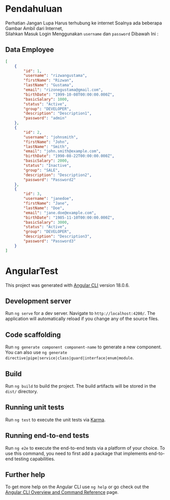 # Pendahuluan
Perhatian Jangan Lupa Harus terhubung ke internet Soalnya ada beberapa Gambar Ambil dari Internet, <br>
Silahkan Masuk Login Menggunakan `username` dan `password` Dibawah Ini :
## Data Employee
```json
[
    {
        "id": 1,
        "username": "rizwangustama",
        "firstName": "Rizwan",
        "lastName": "Gustama",
        "email": "rizonegustama@gmail.com",
        "birthDate": "1999-10-08T00:00:00.000Z",
        "basicSalary": 1000,
        "status": "Active",
        "group": "DEVELOPER",
        "description": "Description1",
        "password": "admin"
    },
    {
        "id": 2,
        "username": "johnsmith",
        "firstName": "John",
        "lastName": "Smith",
        "email": "john.smith@example.com",
        "birthDate": "1990-08-22T00:00:00.000Z",
        "basicSalary": 2000,
        "status": "Inactive",
        "group": "SALE",
        "description": "Description2",
        "password": "Password2"
    },
    {
        "id": 3,
        "username": "janedoe",
        "firstName": "Jane",
        "lastName": "Doe",
        "email": "jane.doe@example.com",
        "birthDate": "1985-11-10T00:00:00.000Z",
        "basicSalary": 3000,
        "status": "Active",
        "group": "DEVELOPER",
        "description": "Description3",
        "password": "Password3"
    }
]
```

# AngularTest

This project was generated with [Angular CLI](https://github.com/angular/angular-cli) version 18.0.6.

## Development server

Run `ng serve` for a dev server. Navigate to `http://localhost:4200/`. The application will automatically reload if you change any of the source files.

## Code scaffolding

Run `ng generate component component-name` to generate a new component. You can also use `ng generate directive|pipe|service|class|guard|interface|enum|module`.

## Build

Run `ng build` to build the project. The build artifacts will be stored in the `dist/` directory.

## Running unit tests

Run `ng test` to execute the unit tests via [Karma](https://karma-runner.github.io).

## Running end-to-end tests

Run `ng e2e` to execute the end-to-end tests via a platform of your choice. To use this command, you need to first add a package that implements end-to-end testing capabilities.

## Further help

To get more help on the Angular CLI use `ng help` or go check out the [Angular CLI Overview and Command Reference](https://angular.dev/tools/cli) page.
